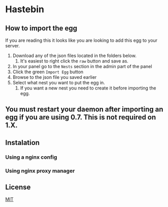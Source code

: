 # Hastebin

## How to import the egg

If you are reading this it looks like you are looking to add this egg to your server.

1. Download any of the json files located in the folders below.
   1. It's easiest to right click the `raw` button and save as.
2. In your panel go to the `Nests` section in the admin part of the panel
3. Click the green `Import Egg` button
4. Browse to the json file you saved earlier
5. Select what nest you want to put the egg in.
   1. If you want a new nest you need to create it before importing the egg.

## You must restart your daemon after importing an egg if you are using 0.7. This is not required on 1.X.

## Instalation

### Using a nginx config



### Using nginx proxy manager

## License
[MIT](https://choosealicense.com/licenses/mit/)


    